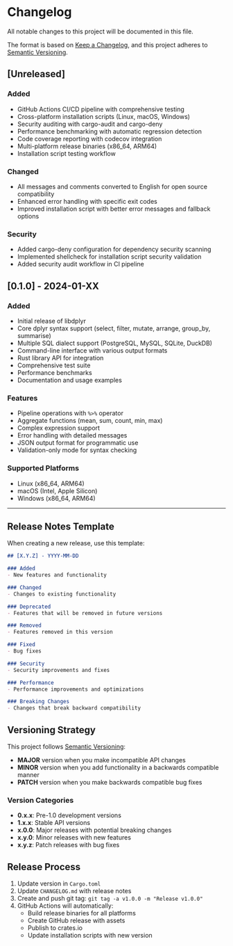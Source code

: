 # Changelog

All notable changes to this project will be documented in this file.

The format is based on [Keep a Changelog](https://keepachangelog.com/en/1.0.0/),
and this project adheres to [Semantic Versioning](https://semver.org/spec/v2.0.0.html).

## [Unreleased]

### Added
- GitHub Actions CI/CD pipeline with comprehensive testing
- Cross-platform installation scripts (Linux, macOS, Windows)
- Security auditing with cargo-audit and cargo-deny
- Performance benchmarking with automatic regression detection
- Code coverage reporting with codecov integration
- Multi-platform release binaries (x86_64, ARM64)
- Installation script testing workflow

### Changed
- All messages and comments converted to English for open source compatibility
- Enhanced error handling with specific exit codes
- Improved installation script with better error messages and fallback options

### Security
- Added cargo-deny configuration for dependency security scanning
- Implemented shellcheck for installation script security validation
- Added security audit workflow in CI pipeline

## [0.1.0] - 2024-01-XX

### Added
- Initial release of libdplyr
- Core dplyr syntax support (select, filter, mutate, arrange, group_by, summarise)
- Multiple SQL dialect support (PostgreSQL, MySQL, SQLite, DuckDB)
- Command-line interface with various output formats
- Rust library API for integration
- Comprehensive test suite
- Performance benchmarks
- Documentation and usage examples

### Features
- Pipeline operations with `%>%` operator
- Aggregate functions (mean, sum, count, min, max)
- Complex expression support
- Error handling with detailed messages
- JSON output format for programmatic use
- Validation-only mode for syntax checking

### Supported Platforms
- Linux (x86_64, ARM64)
- macOS (Intel, Apple Silicon)
- Windows (x86_64, ARM64)

---

## Release Notes Template

When creating a new release, use this template:

```markdown
## [X.Y.Z] - YYYY-MM-DD

### Added
- New features and functionality

### Changed
- Changes to existing functionality

### Deprecated
- Features that will be removed in future versions

### Removed
- Features removed in this version

### Fixed
- Bug fixes

### Security
- Security improvements and fixes

### Performance
- Performance improvements and optimizations

### Breaking Changes
- Changes that break backward compatibility
```

## Versioning Strategy

This project follows [Semantic Versioning](https://semver.org/):

- **MAJOR** version when you make incompatible API changes
- **MINOR** version when you add functionality in a backwards compatible manner
- **PATCH** version when you make backwards compatible bug fixes

### Version Categories

- **0.x.x**: Pre-1.0 development versions
- **1.x.x**: Stable API versions
- **x.0.0**: Major releases with potential breaking changes
- **x.y.0**: Minor releases with new features
- **x.y.z**: Patch releases with bug fixes

## Release Process

1. Update version in `Cargo.toml`
2. Update `CHANGELOG.md` with release notes
3. Create and push git tag: `git tag -a v1.0.0 -m "Release v1.0.0"`
4. GitHub Actions will automatically:
   - Build release binaries for all platforms
   - Create GitHub release with assets
   - Publish to crates.io
   - Update installation scripts with new version
